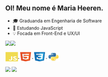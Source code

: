 ## OI! Meu nome é Maria Heeren.



- 🎓 Graduanda em Engenharia de Software
- 🌱 Estudando JavaScript
- 💡 Focada em Front-End e UX/UI 
  
<div>
<a href="https://github.com/mariacarolinaheeren">
<img loading="lazy" height="120em" src="https://github-readme-stats.vercel.app/api/top-langs/?username=mariacarolinaheeren&layout=compact&langs_count=7&theme=dark"/><img loading="lazy" height="120em" src="https://github-readme-stats.vercel.app/api?username=mariacarolinaheeren&show_icons=true&theme=dark&include_all_commits=true&count_private=true"/>
</div>
<div style="display: inline_block">
  <br>
  <img align="center" alt="Rafa-Js" height="30" width="40" src="https://raw.githubusercontent.com/devicons/devicon/master/icons/javascript/javascript-plain.svg">
  <img align="center" alt="Rafa-HTML" height="30" width="40" src="https://raw.githubusercontent.com/devicons/devicon/master/icons/html5/html5-original.svg">
  <img align="center" alt="Rafa-CSS" height="30" width="40" src="https://raw.githubusercontent.com/devicons/devicon/master/icons/css3/css3-original.svg">
  <img align="center" alt="Rafa-Python" height="30" width="40" src="https://raw.githubusercontent.com/devicons/devicon/master/icons/python/python-original.svg">
   </div>
  <br>
  <div> 
  <a href="https://www.instagram.com/mariaheeren_/profilecard/?igsh=ZmFpaXV0cTYwa20z" target="_blank"><img src="https://img.shields.io/badge/-Instagram-%23E4405F?style=for-the-badge&logo=instagram&logoColor=white"></a>
  <a href="https://mail.google.com/mail/?view=cm&fs=1&to=mariacarolinaheeeren@gmail.com" title="Gmail"> <img src="https://img.shields.io/badge/-Gmail-%23333?style=for-the-badge&logo=gmail&logoColor=white" target="_blank"></a>
  
 
